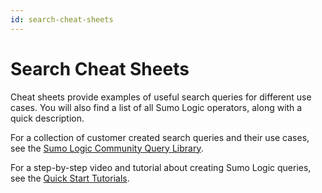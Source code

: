```yaml
---
id: search-cheat-sheets
---
```


# Search Cheat Sheets

Cheat sheets provide examples of useful search queries for different use
cases. You will also find a list of all Sumo Logic operators, along with a
quick description.

For a collection of customer created search queries and their use cases,
see the [Sumo Logic Community Query
Library](https://support.sumologic.com/hc/en-us/community/topics/200396738-Query-Library "https://support.sumologic.com/hc/en-us/community/topics/200396738-Query-Library"). 

For a step-by-step video and tutorial about creating Sumo Logic queries,
see the [Quick Start
Tutorials](../01Start-Here/Quick-Start-Tutorials.md "Quick Start Tutorials").  
